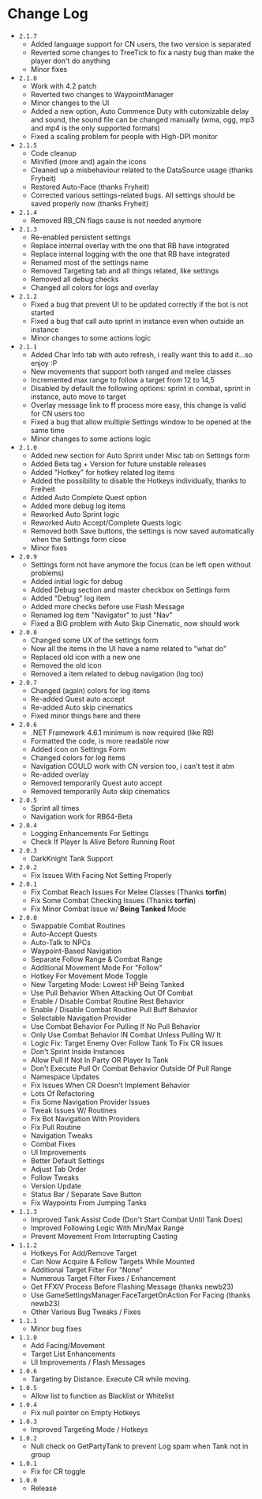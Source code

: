 # Change Log
- `2.1.7`
  - Added language support for CN users, the two version is separated
  - Reverted some changes to TreeTick to fix a nasty bug than make the player don't do anything
  - Minor fixes
- `2.1.6`
  - Work with 4.2 patch
  - Reverted two changes to WaypointManager
  - Minor changes to the UI
  - Added a new option, Auto Commence Duty with cutomizable delay and sound, the sound file can be changed manually (wma, ogg, mp3 and mp4 is the only supported formats)
  - Fixed a scaling problem for people with High-DPI monitor
- `2.1.5`
  - Code cleanup
  - Minified (more and) again the icons
  - Cleaned up a misbehaviour related to the DataSource usage (thanks Fryheit)
  - Restored Auto-Face (thanks Fryheit)
  - Corrected various settings-related bugs. All settings should be saved properly now (thanks Fryheit)
- `2.1.4`
  - Removed RB_CN flags cause is not needed anymore
- `2.1.3`
  - Re-enabled persistent settings
  - Replace internal overlay with the one that RB have integrated
  - Replace internal logging with the one that RB have integrated
  - Renamed most of the settings name
  - Removed Targeting tab and all things related, like settings
  - Removed all debug checks
  - Changed all colors for logs and overlay
- `2.1.2`
  - Fixed a bug that prevent UI to be updated correctly if the bot is not started
  - Fixed a bug that call auto sprint in instance even when outside an instance
  - Minor changes to some actions logic
- `2.1.1`
  - Added Char Info tab with auto refresh, i really want this to add it...so enjoy :P
  - New movements that support both ranged and melee classes
  - Incremented max range to follow a target from 12 to 14,5
  - Disabled by default the following options: sprint in combat, sprint in instance, auto move to target
  - Overlay message link to ff process more easy, this change is valid for CN users too
  - Fixed a bug that allow multiple Settings window to be opened at the same time
  - Minor changes to some actions logic
- `2.1.0`
  - Added new section for Auto Sprint under Misc tab on Settings form
  - Added Beta tag + Version for future unstable releases
  - Added "Hotkey" for hotkey related log items
  - Added the possibility to disable the Hotkeys individually, thanks to Freiheit
  - Added Auto Complete Quest option
  - Added more debug log items
  - Reworked Auto Sprint logic
  - Reworked Auto Accept/Complete Quests logic
  - Removed both Save buttons, the settings is now saved automatically when the Settings form close
  - Minor fixes
- `2.0.9`
  - Settings form not have anymore the focus (can be left open without problems)
  - Added initial logic for debug
  - Added Debug section and master checkbox on Settings form
  - Added "Debug" log item
  - Added more checks before use Flash Message
  - Renamed log item "Navigator" to just "Nav" 
  - Fixed a BIG problem with Auto Skip Cinematic, now should work
- `2.0.8`
  - Changed some UX of the settings form
  - Now all the items in the UI have a name related to "what do"
  - Replaced old icon with a new one
  - Removed the old icon
  - Removed a item related to debug navigation (log too)
- `2.0.7`
  - Changed (again) colors for log items
  - Re-added Quest auto accept
  - Re-added Auto skip cinematics
  - Fixed minor things here and there
- `2.0.6`
  - .NET Framework 4.6.1 minimum is now required (like RB)
  - Formatted the code, is more readable now
  - Added icon on Settings Form
  - Changed colors for log items
  - Navigation COULD work with CN version too, i can't test it atm
  - Re-added overlay
  - Removed temporarily Quest auto accept
  - Removed temporarily Auto skip cinematics
- `2.0.5`
  - Sprint all times
  - Navigation work for RB64-Beta
- `2.0.4`
  - Logging Enhancements For Settings
  - Check If Player Is Alive Before Running Root
- `2.0.3`
  - DarkKnight Tank Support
- `2.0.2`
  - Fix Issues With Facing Not Setting Properly
- `2.0.1`
  - Fix Combat Reach Issues For Melee Classes (Thanks **torfin**)
  - Fix Some Combat Checking Issues (Thanks **torfin**)
  - Fix Minor Combat Issue w/ **Being Tanked** Mode
- `2.0.0`
  - Swappable Combat Routines
  - Auto-Accept Quests
  - Auto-Talk to NPCs
  - Waypoint-Based Navigation
  - Separate Follow Range & Combat Range
  - Additional Movement Mode For "Follow"
  - Hotkey For Movement Mode Toggle
  - New Targeting Mode: Lowest HP Being Tanked
  - Use Pull Behavior When Attacking Out Of Combat
  - Enable / Disable Combat Routine Rest Behavior
  - Enable / Disable Combat Routine Pull Buff Behavior
  - Selectable Navigation Provider
  - Use Combat Behavior For Pulling If No Pull Behavior
  - Only Use Combat Behavior IN Combat Unless Pulling W/ It
  - Logic Fix: Target Enemy Over Follow Tank To Fix CR Issues
  - Don't Sprint Inside Instances
  - Allow Pull If Not In Party OR Player Is Tank
  - Don't Execute Pull Or Combat Behavior Outside Of Pull Range
  - Namespace Updates
  - Fix Issues When CR Doesn't Implement Behavior
  - Lots Of Refactoring
  - Fix Some Navigation Provider Issues
  - Tweak Issues W/ Routines
  - Fix Bot Navigation With Providers
  - Fix Pull Routine
  - Navigation Tweaks
  - Combat Fixes
  - UI Improvements
  - Better Default Settings
  - Adjust Tab Order
  - Follow Tweaks
  - Version Update
  - Status Bar / Separate Save Button
  - Fix Waypoints From Jumping Tanks
- `1.1.3`
  - Improved Tank Assist Code (Don't Start Combat Until Tank Does)
  - Improved Following Logic With Min/Max Range
  - Prevent Movement From Interrupting Casting
- `1.1.2`
  - Hotkeys For Add/Remove Target
  - Can Now Acquire & Follow Targets While Mounted
  - Additional Target Filter For "None"
  - Numerous Target Filter Fixes / Enhancement
  - Get FFXIV Process Before Flashing Message (thanks newb23)
  - Use GameSettingsManager.FaceTargetOnAction For Facing (thanks newb23)
  - Other Various Bug Tweaks / Fixes
- `1.1.1`
  - Minor bug fixes
- `1.1.0`
  - Add Facing/Movement
  - Target List Enhancements
  - UI Improvements / Flash Messages
- `1.0.6`
  - Targeting by Distance. Execute CR while moving.
- `1.0.5`
  - Allow list to function as Blacklist or Whitelist
- `1.0.4`
  - Fix null pointer on Empty Hotkeys
- `1.0.3`
  - Improved Targeting Mode / Hotkeys
- `1.0.2`
  - Null check on GetPartyTank to prevent Log spam when Tank not in group
- `1.0.1`
  - Fix for CR toggle
- `1.0.0`
  - Release